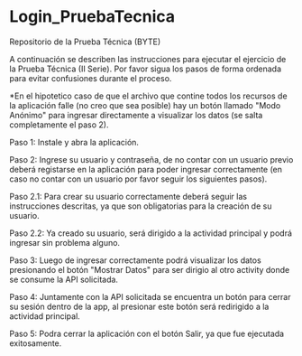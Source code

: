 # Login_PruebaTecnica
Repositorio de la Prueba Técnica (BYTE)

A continuación se describen las instrucciones para ejecutar el ejercicio de la Prueba Técnica (II Serie).
Por favor sigua los pasos de forma ordenada para evitar confusiones durante el proceso.

*En el hipotetico caso de que el archivo que contine todos los recursos de la aplicación falle (no creo que sea posible) hay un botón llamado "Modo Anónimo" para ingresar directamente a visualizar los datos (se salta completamente el paso 2).

Paso 1: Instale y abra la aplicación.

Paso 2: Ingrese su usuario y contraseña, de no contar con un usuario previo deberá registarse en la aplicación para poder ingresar correctamente (en caso no contar con un usuario por favor seguir los siguientes pasos).

Paso 2.1: Para crear su usuario correctamente deberá seguir las instrucciones descritas, ya que son obligatorias para la creación de su usuario.

Paso 2.2: Ya creado su usuario, será dirigido a la actividad principal y podrá ingresar sin problema alguno.

Paso 3: Luego de ingresar correctamente podrá visualizar los datos presionando el botón "Mostrar Datos" para ser dirigio al otro activity donde se consume la API solicitada.

Paso 4: Juntamente con la API solicitada se encuentra un botón para cerrar su sesión dentro de la app, al presionar este botón será redirigido a la actividad principal.

Paso 5: Podra cerrar la aplicación con el botón Salir, ya que fue ejecutada exitosamente.
